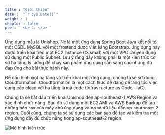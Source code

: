 ```yaml
---
title : "Giới thiệu"
date :  "`r Sys.Date()`" 
weight : 1 
chapter : false
pre : " <b> 1. </b> "
---
```


Ứng dụng mẫu là Unishop. Nó là một ứng dụng Spring Boot Java kết nối tới một CSDL MySQL với một frontend được viết bằng Bootstrap.
Ứng dụng này được triển khai trên một EC2 Instance (t3.small) với một VPC chuyên dụng sử dụng một Public Subnet. Lưu ý rằng đây không phải là một kiến trúc cơ sở hạ tầng lý tưởng để chạy sản phẩm ứng dụng sẵn sàng cao nhưng đủ đáp ứng cho bài thực hành này.

Để cấu hình một hạ tầng và triển khai một ứng dụng, chúng ta sẽ sử dụng Cloudformation. Cloudformation là một cách thức dễ dàng để tăng tốc việc cung cấp cloud với hạ tầng là mã code (Infrastructure as Code - IaC).

Chúng ta sẽ bắt đầu triển khai Unishop đến ap-southeast-1 AWS Region và xác định chức năng. Sau đó sử dụng một EC2 AMI và AWS Backup để tạo những bản sao của máy chủ ứng dụng và cơ sở dữ liệu đến ap-southeast-2 region. Cuối cùng, chúng ta sẽ sử dụng các bản sao để tạo và kiểm tra một ứng dụng đầy đủ chức năng trong ap-southeast-2 region.

![Mô hình kiến trúc](../../images/Architecture.png?width=60pc)